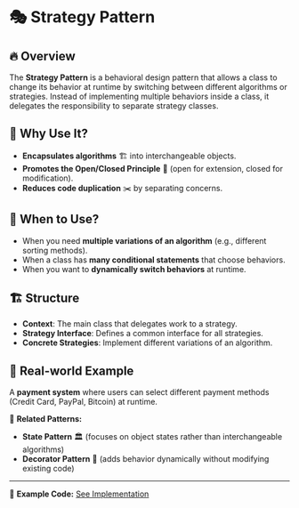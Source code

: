 # 🎭 Strategy Pattern

## 🔥 Overview

The **Strategy Pattern** is a behavioral design pattern that allows a class to change its behavior at runtime by switching between different algorithms or strategies. Instead of implementing multiple behaviors inside a class, it delegates the responsibility to separate strategy classes.

## 🚀 Why Use It?

- **Encapsulates algorithms** 🏗️ into interchangeable objects.
- **Promotes the Open/Closed Principle** 📜 (open for extension, closed for modification).
- **Reduces code duplication** ✂️ by separating concerns.

## 🎯 When to Use?

- When you need **multiple variations of an algorithm** (e.g., different sorting methods).
- When a class has **many conditional statements** that choose behaviors.
- When you want to **dynamically switch behaviors** at runtime.

## 🏗️ Structure

- **Context**: The main class that delegates work to a strategy.
- **Strategy Interface**: Defines a common interface for all strategies.
- **Concrete Strategies**: Implement different variations of an algorithm.

## 📌 Real-world Example

A **payment system** where users can select different payment methods (Credit Card, PayPal, Bitcoin) at runtime.

🔗 **Related Patterns:**

- **State Pattern** 🏛️ (focuses on object states rather than interchangeable algorithms)
- **Decorator Pattern** 🎨 (adds behavior dynamically without modifying existing code)

---

🔗 **Example Code:** [See Implementation](./app.ts)
